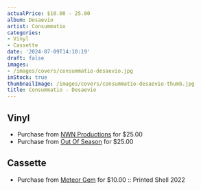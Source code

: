 ```yaml
---
actualPrice: $10.00 - 25.00
album: Desaevio
artist: Consummatio
categories:
- Vinyl
- Cassette
date: '2024-07-09T14:10:19'
draft: false
images:
- /images/covers/consummatio-desaevio.jpg
inStock: true
thumbnailImage: /images/covers/consummatio-desaevio-thumb.jpg
title: Consummatio - Desaevio
---
```


## Vinyl
* Purchase from [NWN Productions](http://shop.nwnprod.com/index.php?route=product/product&path=75&product_id=20773&sort=pd.name&order=ASC) for $25.00
* Purchase from [Out Of Season](https://www.outofseasonlabel.com/products/consummatio-desaevio-vinyl-lp) for $25.00
## Cassette
* Purchase from [Meteor Gem](https://meteor-gem.com/products/used-consummatio-desaevio-cassette) for $10.00 :: Printed Shell 2022

